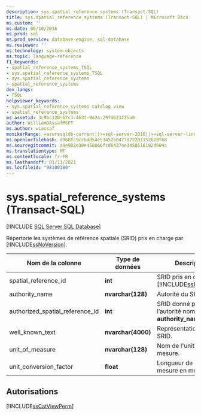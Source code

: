 ```yaml
---
description: sys.spatial_reference_systems (Transact-SQL)
title: sys.spatial_reference_systems (Transact-SQL) | Microsoft Docs
ms.custom: ''
ms.date: 06/10/2016
ms.prod: sql
ms.prod_service: database-engine, sql-database
ms.reviewer: ''
ms.technology: system-objects
ms.topic: language-reference
f1_keywords:
- spatial_reference_systems_TSQL
- sys.spatial_reference_systems_TSQL
- sys.spatial_reference_systems
- spatial_reference_systems
dev_langs:
- TSQL
helpviewer_keywords:
- sys.spatial_reference_systems catalog view
- spatial_reference_systems
ms.assetid: 3c9bc120-67c3-463f-9e24-29fd623f25a0
author: WilliamDAssafMSFT
ms.author: wiassaf
monikerRange: =azuresqldb-current||>=sql-server-2016||>=sql-server-linux-2017||=azuresqldb-mi-current
ms.openlocfilehash: d968fc9ccb4d54e5345250477d72281152b29f68
ms.sourcegitcommit: a9e982e30e458866fcd64374e3458516182d604c
ms.translationtype: MT
ms.contentlocale: fr-FR
ms.lasthandoff: 01/11/2021
ms.locfileid: "98100180"
---
```

# <a name="sysspatial_reference_systems-transact-sql"></a>sys.spatial_reference_systems (Transact-SQL)
[!INCLUDE [SQL Server SQL Database](../../includes/applies-to-version/sql-asdb.md)]

  Répertorie les systèmes de référence spatiale (SRID) pris en charge par [!INCLUDE[ssNoVersion](../../includes/ssnoversion-md.md)].  

  
|Nom de la colonne|Type de données|Description|  
|-----------------|---------------|-----------------|  
|spatial_reference_id|**int**|SRID pris en charge par [!INCLUDE[ssNoVersion](../../includes/ssnoversion-md.md)].|  
|authority_name|**nvarchar(128)**|Autorité du SRID.|  
|authorized_spatial_reference_id|**int**|SRID donné par l’autorité nommée dans **authority_name**.|  
|well_known_text|**nvarchar(4000)**|Représentation WKT du SRID.|  
|unit_of_measure|**nvarchar(128)**|Nom de l'unité de mesure.|  
|unit_conversion_factor|**float**|Longueur de l'unité de mesure en mètres.|  
  
## <a name="permissions"></a>Autorisations  
 [!INCLUDE[ssCatViewPerm](../../includes/sscatviewperm-md.md)]  
  
  
